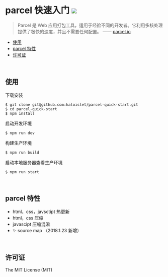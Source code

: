 parcel 快速入门 ![](https://img.shields.io/github/license/mashape/apistatus.svg) 
=== 


> Parcel 是 Web 应用打包工具，适用于经验不同的开发者。它利用多核处理提供了极快的速度，并且不需要任何配置。
>—— [parcel.io](https://www.parceljs.io/) 


<!-- TOC -->

- [使用](#使用)
- [parcel 特性](#parcel-特性)
- [许可证](#许可证)

<!-- /TOC -->

<br>

## 使用
下载安装
```
$ git clone git@github.com:haloislet/parcel-quick-start.git 
$ cd parcel-quick-start
$ npm install
```

启动开发环境
```
$ npm run dev 
```
构建生产环境
```
$ npm run build
```
启动本地服务器查看生产环境
```
$ npm run start
```

<br>

## parcel 特性
- html，css，javsctipt 热更新
- html，css 压缩
- javascipt 压缩混淆
- ✨ source map （2018.1.23 新增）

<br>

## 许可证

The MIT License (MIT)
